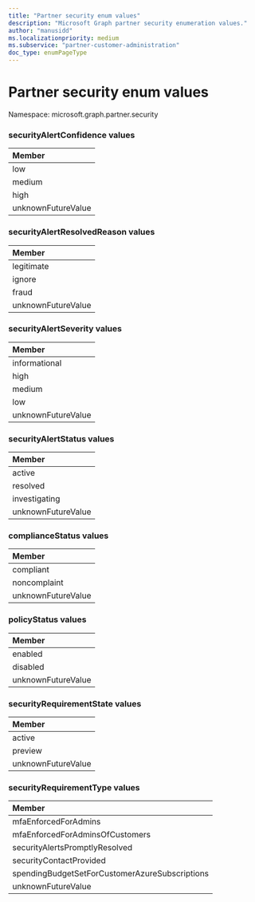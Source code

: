 ```yaml
---
title: "Partner security enum values"
description: "Microsoft Graph partner security enumeration values."
author: "manusidd"
ms.localizationpriority: medium
ms.subservice: "partner-customer-administration"
doc_type: enumPageType
---
```


# Partner security enum values

Namespace: microsoft.graph.partner.security

### securityAlertConfidence values

|Member|
|:---|
|low|
|medium|
|high|
|unknownFutureValue|


### securityAlertResolvedReason values 

|Member|
|:---|
|legitimate|
|ignore|
|fraud|
|unknownFutureValue|


### securityAlertSeverity values 

|Member|
|:---|
|informational|
|high|
|medium|
|low|
|unknownFutureValue|


### securityAlertStatus values 

|Member|
|:---|
|active|
|resolved|
|investigating|
|unknownFutureValue|


### complianceStatus values 

|Member|
|:---|
|compliant|
|noncomplaint|
|unknownFutureValue|

### policyStatus values 

|Member|
|:---|
|enabled|
|disabled|
|unknownFutureValue|

### securityRequirementState values 

|Member|
|:---|
|active|
|preview|
|unknownFutureValue|

### securityRequirementType values 

|Member|
|:---|
|mfaEnforcedForAdmins|
|mfaEnforcedForAdminsOfCustomers|
|securityAlertsPromptlyResolved|
|securityContactProvided|
|spendingBudgetSetForCustomerAzureSubscriptions|
|unknownFutureValue|

<!--
{
  "type": "#page.annotation",
  "namespace": "microsoft.graph.partner.security"
}
-->

